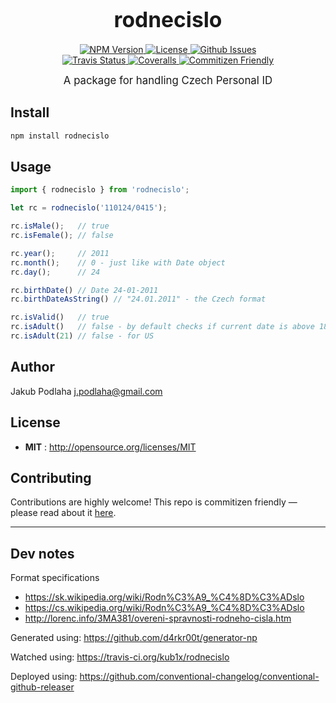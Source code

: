 <big><h1 align="center">rodnecislo</h1></big>

<p align="center">
  <a href="https://npmjs.org/package/rodnecislo">
    <img src="https://img.shields.io/npm/v/rodnecislo.svg" alt="NPM Version">
  </a>
  <a href="http://opensource.org/licenses/MIT">
    <img src="https://img.shields.io/npm/l/rodnecislo.svg" alt="License">
  </a>
  <a href="https://github.com/kub1x/rodnecislo/issues">
    <img src="https://img.shields.io/github/issues/kub1x/rodnecislo.svg" alt="Github Issues">
  </a>
  <br/>
  <a href="https://travis-ci.org/kub1x/rodnecislo">
    <img src="https://img.shields.io/travis/kub1x/rodnecislo.svg" alt="Travis Status">
  </a>
  <a href="https://coveralls.io/github/kub1x/rodnecislo">
    <img src="https://img.shields.io/coveralls/kub1x/rodnecislo.svg" alt="Coveralls">
  </a>
  <a href="http://commitizen.github.io/cz-cli/">
    <img src="https://img.shields.io/badge/commitizen-friendly-brightgreen.svg" alt="Commitizen Friendly">
  </a>
</p>

<p align="center"><big>
A package for handling Czech Personal ID
</big></p>


## Install

```sh
npm install rodnecislo
```

## Usage

```javascript
import { rodnecislo } from 'rodnecislo';

let rc = rodnecislo('110124/0415');

rc.isMale();   // true
rc.isFemale(); // false

rc.year();     // 2011
rc.month();    // 0 - just like with Date object
rc.day();      // 24

rc.birthDate() // Date 24-01-2011
rc.birthDateAsString() // "24.01.2011" - the Czech format

rc.isValid()   // true
rc.isAdult()   // false - by default checks if current date is above 18 years old
rc.isAdult(21) // false - for US

```

## Author

Jakub Podlaha j.podlaha@gmail.com

## License

- **MIT** : http://opensource.org/licenses/MIT

## Contributing

Contributions are highly welcome! This repo is commitizen friendly — please read about it [here](http://commitizen.github.io/cz-cli/).

----

## Dev notes

Format specifications
 * https://sk.wikipedia.org/wiki/Rodn%C3%A9_%C4%8D%C3%ADslo
 * https://cs.wikipedia.org/wiki/Rodn%C3%A9_%C4%8D%C3%ADslo
 * http://lorenc.info/3MA381/overeni-spravnosti-rodneho-cisla.htm

Generated using:
https://github.com/d4rkr00t/generator-np

Watched using:
https://travis-ci.org/kub1x/rodnecislo

Deployed using:
https://github.com/conventional-changelog/conventional-github-releaser
